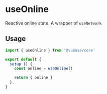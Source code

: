 # useOnline

Reactive online state. A wrapper of `useNetwork`

## Usage

```jsx
import { useOnline } from '@vueuse/core'

export default {
  setup () {
    const online = useOnline()

    return { online }
  },
}
```
